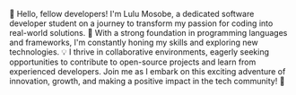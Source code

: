 👋 Hello, fellow developers! I'm Lulu Mosobe, a dedicated software developer student on a journey to transform my passion for coding into real-world solutions.
🚀 With a strong foundation in programming languages and frameworks, I'm constantly honing my skills and exploring new technologies. 
💡 I thrive in collaborative environments, eagerly seeking opportunities to contribute to open-source projects and learn from experienced developers. 
Join me as I embark on this exciting adventure of innovation, growth, and making a positive impact in the tech community! 🌟
